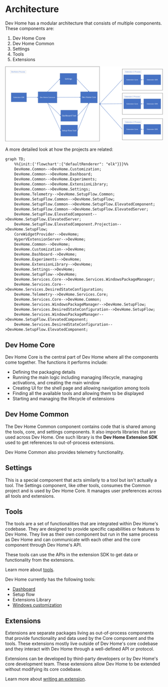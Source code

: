 # Architecture

Dev Home has a modular architecture that consists of multiple components. These components are:

1. Dev Home Core
1. Dev Home Common
1. Settings
1. Tools
1. Extensions

![image info](images/architecture.png)

A more detailed look at how the projects are related:
```mermaid
graph TD;
    %%{init:{'flowchart':{"defaultRenderer": "elk"}}}%%
    DevHome.Common-->DevHome.Customization;
    DevHome.Common-->DevHome.Dashboard;
    DevHome.Common-->DevHome.Experiments;
    DevHome.Common-->DevHome.ExtensionLibrary;
    DevHome.Common-->DevHome.Settings;
    DevHome.Telemetry-->DevHome.SetupFlow.Common;
    DevHome.SetupFlow.Common-->DevHome.SetupFlow;
    DevHome.SetupFlow.Common-->DevHome.SetupFlow.ElevatedComponent;
    DevHome.SetupFlow.Common-->DevHome.SetupFlow.ElevatedServer;
    DevHome.SetupFlow.ElevatedComponent-->DevHome.SetupFlow.ElevatedServer;
    DevHome.SetupFlow.ElevatedComponent.Projection-->DevHome.SetupFlow;
    CoreWidgetProvider-->DevHome;
    HyperVExtensionServer-->DevHome;
    DevHome.Common-->DevHome;
    DevHome.Customization-->DevHome;
    DevHome.Dashboard-->DevHome;
    DevHome.Experiments-->DevHome;
    DevHome.ExtensionLibrary-->DevHome;
    DevHome.Settings-->DevHome;
    DevHome.SetupFlow-->DevHome;
    DevHome.Services.Core-->DevHome.Services.WindowsPackageManager;
    DevHome.Services.Core-->DevHome.Services.DesiredStateConfiguration;
    DevHome.Telemetry-->DevHome.Services.Core;
    DevHome.Services.Core-->DevHome.Common;
    DevHome.Services.WindowsPackageManager-->DevHome.SetupFlow;
    DevHome.Services.DesiredStateConfiguration-->DevHome.SetupFlow;
    DevHome.Services.WindowsPackageManager-->DevHome.SetupFlow.ElevatedComponent;
    DevHome.Services.DesiredStateConfiguration-->DevHome.SetupFlow.ElevatedComponent;
```

## Dev Home Core

Dev Home Core is the central part of Dev Home where all the components come together. The functions it performs include:

- Defining the packaging details
- Running the main logic including managing lifecycle, managing activations, and creating the main window
- Creating UI for the shell page and allowing navigation among tools
- Finding all the available tools and allowing them to be displayed
- Starting and managing the lifecycle of extensions

## Dev Home Common

The Dev Home Common component contains code that is shared among the tools, core, and settings components. It also imports libraries that are used across Dev Home. One such library is the **Dev Home Extension SDK** used to get references to out-of-process extensions.

Dev Home Common also provides telemetry functionality.

## Settings

This is a special component that acts similarly to a tool but isn't actually a tool. The Settings component, like other tools, consumes the Common project and is used by Dev Home Core. It manages user preferences across all tools and extensions.

## Tools

The tools are a set of functionalities that are integrated within Dev Home's codebase. They are designed to provide specific capabilities or features to Dev Home. They live as their own component but run in the same process as Dev Home and can communicate with each other and the core component through Dev Home's API.

These tools can use the APIs in the extension SDK to get data or functionality from the extensions.

Learn more about [tools](./tools/readme.md).

Dev Home currently has the following tools:

- [Dashboard](./tools/Dashboard.md)
- Setup flow
- Extensions Library
- [Windows customization](../tools/Customization/DevHome.Customization/Customization.md)

## Extensions

Extensions are separate packages living as out-of-process components that provide functionality and data used by the Core component and the tools. These extensions mostly live outside of Dev Home's core codebase and they interact with Dev Home through a well-defined API or protocol.

Extensions can be developed by third-party developers or by Dev Home's core development team. These extensions allow Dev Home to be extended without modifying its core codebase.

Learn more about [writing an extension](./extensions/readme.md).
